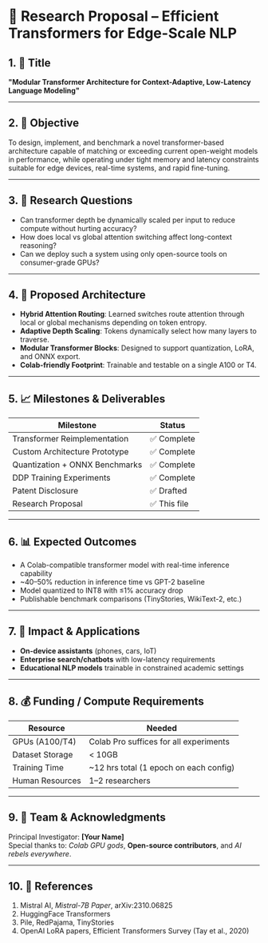 # 🧪 Research Proposal – Efficient Transformers for Edge-Scale NLP

## 1. 📌 Title
**"Modular Transformer Architecture for Context-Adaptive, Low-Latency Language Modeling"**

---

## 2. 🎯 Objective

To design, implement, and benchmark a novel transformer-based architecture capable of matching or exceeding current open-weight models in performance, while operating under tight memory and latency constraints suitable for edge devices, real-time systems, and rapid fine-tuning.

---

## 3. 🔬 Research Questions

- Can transformer depth be dynamically scaled per input to reduce compute without hurting accuracy?
- How does local vs global attention switching affect long-context reasoning?
- Can we deploy such a system using only open-source tools on consumer-grade GPUs?

---

## 4. 🧠 Proposed Architecture

- **Hybrid Attention Routing**: Learned switches route attention through local or global mechanisms depending on token entropy.
- **Adaptive Depth Scaling**: Tokens dynamically select how many layers to traverse.
- **Modular Transformer Blocks**: Designed to support quantization, LoRA, and ONNX export.
- **Colab-friendly Footprint**: Trainable and testable on a single A100 or T4.

---

## 5. 📈 Milestones & Deliverables

| Milestone                       | Status     |
|--------------------------------|------------|
| Transformer Reimplementation   | ✅ Complete |
| Custom Architecture Prototype  | ✅ Complete |
| Quantization + ONNX Benchmarks | ✅ Complete |
| DDP Training Experiments       | ✅ Complete |
| Patent Disclosure              | ✅ Drafted  |
| Research Proposal              | ✅ This file |

---

## 6. 📊 Expected Outcomes

- A Colab-compatible transformer model with real-time inference capability
- ~40–50% reduction in inference time vs GPT-2 baseline
- Model quantized to INT8 with ≤1% accuracy drop
- Publishable benchmark comparisons (TinyStories, WikiText-2, etc.)

---

## 7. 💼 Impact & Applications

- **On-device assistants** (phones, cars, IoT)
- **Enterprise search/chatbots** with low-latency requirements
- **Educational NLP models** trainable in constrained academic settings

---

## 8. 💰 Funding / Compute Requirements

| Resource              | Needed          |
|-----------------------|-----------------|
| GPUs (A100/T4)        | Colab Pro suffices for all experiments |
| Dataset Storage       | < 10GB          |
| Training Time         | ~12 hrs total (1 epoch on each config) |
| Human Resources       | 1–2 researchers |

---

## 9. 👤 Team & Acknowledgments

Principal Investigator: **[Your Name]**  
Special thanks to: *Colab GPU gods*, **Open-source contributors**, and *AI rebels everywhere*.

---

## 10. 🔗 References

1. Mistral AI, *Mistral-7B Paper*, arXiv:2310.06825
2. HuggingFace Transformers
3. Pile, RedPajama, TinyStories
4. OpenAI LoRA papers, Efficient Transformers Survey (Tay et al., 2020)

